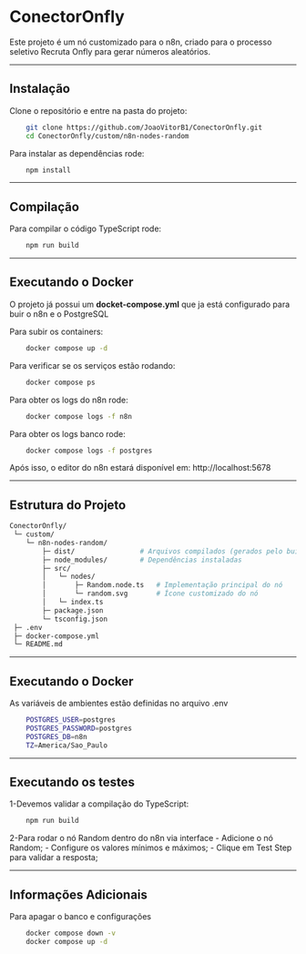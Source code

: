 # ConectorOnfly
Este projeto é um nó customizado para o n8n, criado para o processo seletivo Recruta Onfly para gerar números aleatórios.  

---

## Instalação
Clone o repositório e entre na pasta do projeto:
```bash
    git clone https://github.com/JoaoVitorB1/ConectorOnfly.git
    cd ConectorOnfly/custom/n8n-nodes-random
```

Para instalar as dependências rode:
```bash
    npm install
```

---

## Compilação
Para compilar o código TypeScript rode:
```bash
    npm run build
```

---

## Executando o Docker
O projeto já possui um **docket-compose.yml** que ja está configurado para buir o n8n e o PostgreSQL

Para subir os containers:
```bash
    docker compose up -d
```

Para verificar se os serviços estão rodando:
```bash
    docker compose ps
```

Para obter os logs do n8n rode:
```bash
    docker compose logs -f n8n
```

Para obter os logs banco rode:
```bash
    docker compose logs -f postgres
```

Após isso, o editor do n8n estará disponível em:
http://localhost:5678

---
## Estrutura do Projeto
```bash
ConectorOnfly/
 └─ custom/
    └─ n8n-nodes-random/
        ├─ dist/                # Arquivos compilados (gerados pelo build)
        ├─ node_modules/        # Dependências instaladas
        ├─ src/
        │   └─ nodes/
        │       ├─ Random.node.ts   # Implementação principal do nó
        │       └─ random.svg       # Ícone customizado do nó
        │   └─ index.ts
        ├─ package.json
        └─ tsconfig.json
 ├─ .env
 ├─ docker-compose.yml
 └─ README.md
```

---

## Executando o Docker
As variáveis de ambientes estão definidas no arquivo .env
```bash
    POSTGRES_USER=postgres
    POSTGRES_PASSWORD=postgres
    POSTGRES_DB=n8n
    TZ=America/Sao_Paulo
```

---

## Executando os testes
1-Devemos validar a compilação do TypeScript:
```bash
    npm run build
```

2-Para rodar o nó Random dentro do n8n via interface
    - Adicione o nó Random;
    - Configure os valores mínimos e máximos;
    - Clique em Test Step para validar a resposta;
    
---

## Informações Adicionais
Para apagar o banco e configurações
```bash
    docker compose down -v
    docker compose up -d
```
